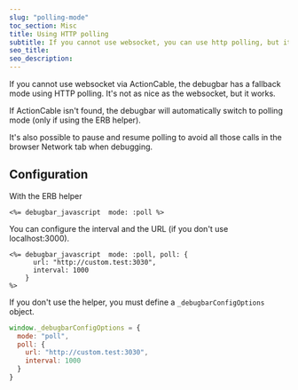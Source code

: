 ```yaml
---
slug: "polling-mode"
toc_section: Misc
title: Using HTTP polling
subtitle: If you cannot use websocket, you can use http polling, but it's not as nice.
seo_title: 
seo_description: 
---
```


If you cannot use websocket via ActionCable, the debugbar has a fallback mode using HTTP polling. 
It's not as nice as the websocket, but it works.

If ActionCable isn't found, the debugbar will automatically switch to polling mode (only if using the ERB helper).

It's also possible to pause and resume polling to avoid all those calls in the browser Network tab when debugging.

## Configuration

With the ERB helper

```erb
<%= debugbar_javascript  mode: :poll %>
```

You can configure the interval and the URL (if you don't use localhost:3000).

```erb
<%= debugbar_javascript  mode: :poll, poll: {
      url: "http://custom.test:3030",
      interval: 1000 
    }
%>
```

If you don't use the helper, you must define a `_debugbarConfigOptions` object.

```js
window._debugbarConfigOptions = {
  mode: "poll",
  poll: {
    url: "http://custom.test:3030",
    interval: 1000
  }
}
```
